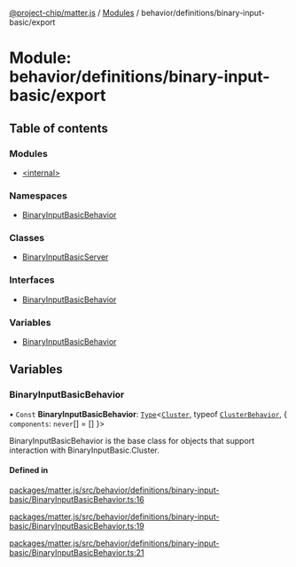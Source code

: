[@project-chip/matter.js](../README.md) / [Modules](../modules.md) / behavior/definitions/binary-input-basic/export

# Module: behavior/definitions/binary-input-basic/export

## Table of contents

### Modules

- [\<internal\>](behavior_definitions_binary_input_basic_export._internal_.md)

### Namespaces

- [BinaryInputBasicBehavior](behavior_definitions_binary_input_basic_export.BinaryInputBasicBehavior.md)

### Classes

- [BinaryInputBasicServer](../classes/behavior_definitions_binary_input_basic_export.BinaryInputBasicServer.md)

### Interfaces

- [BinaryInputBasicBehavior](../interfaces/behavior_definitions_binary_input_basic_export.BinaryInputBasicBehavior-1.md)

### Variables

- [BinaryInputBasicBehavior](behavior_definitions_binary_input_basic_export.md#binaryinputbasicbehavior)

## Variables

### BinaryInputBasicBehavior

• `Const` **BinaryInputBasicBehavior**: [`Type`](../interfaces/behavior_cluster_export.ClusterBehavior.Type.md)\<[`Cluster`](../interfaces/cluster_export.BinaryInputBasic.Cluster.md), typeof [`ClusterBehavior`](behavior_cluster_export.ClusterBehavior.md), \{ `components`: `never`[] = [] }\>

BinaryInputBasicBehavior is the base class for objects that support interaction with BinaryInputBasic.Cluster.

#### Defined in

[packages/matter.js/src/behavior/definitions/binary-input-basic/BinaryInputBasicBehavior.ts:16](https://github.com/project-chip/matter.js/blob/558e12c94a201592c28c7bc0743705360b3e5ca6/packages/matter.js/src/behavior/definitions/binary-input-basic/BinaryInputBasicBehavior.ts#L16)

[packages/matter.js/src/behavior/definitions/binary-input-basic/BinaryInputBasicBehavior.ts:19](https://github.com/project-chip/matter.js/blob/558e12c94a201592c28c7bc0743705360b3e5ca6/packages/matter.js/src/behavior/definitions/binary-input-basic/BinaryInputBasicBehavior.ts#L19)

[packages/matter.js/src/behavior/definitions/binary-input-basic/BinaryInputBasicBehavior.ts:21](https://github.com/project-chip/matter.js/blob/558e12c94a201592c28c7bc0743705360b3e5ca6/packages/matter.js/src/behavior/definitions/binary-input-basic/BinaryInputBasicBehavior.ts#L21)
